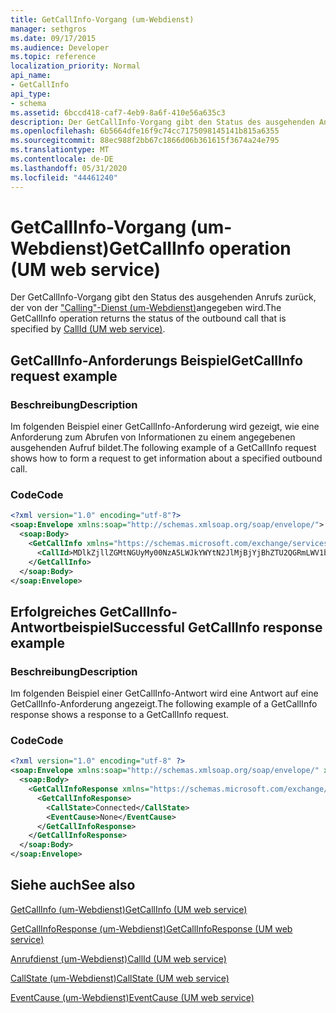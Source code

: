```yaml
---
title: GetCallInfo-Vorgang (um-Webdienst)
manager: sethgros
ms.date: 09/17/2015
ms.audience: Developer
ms.topic: reference
localization_priority: Normal
api_name:
- GetCallInfo
api_type:
- schema
ms.assetid: 6bccd418-caf7-4eb9-8a6f-410e56a635c3
description: Der GetCallInfo-Vorgang gibt den Status des ausgehenden Anrufs zurück, der von der "Calling"-Dienst (um-Webdienst) angegeben wird.
ms.openlocfilehash: 6b5664dfe16f9c74cc7175098145141b815a6355
ms.sourcegitcommit: 88ec988f2bb67c1866d06b361615f3674a24e795
ms.translationtype: MT
ms.contentlocale: de-DE
ms.lasthandoff: 05/31/2020
ms.locfileid: "44461240"
---
```

# <a name="getcallinfo-operation-um-web-service"></a><span data-ttu-id="75199-103">GetCallInfo-Vorgang (um-Webdienst)</span><span class="sxs-lookup"><span data-stu-id="75199-103">GetCallInfo operation (UM web service)</span></span>

<span data-ttu-id="75199-104">Der GetCallInfo-Vorgang gibt den Status des ausgehenden Anrufs zurück, der von der ["Calling"-Dienst (um-Webdienst)](callid-um-web-service.md)angegeben wird.</span><span class="sxs-lookup"><span data-stu-id="75199-104">The GetCallInfo operation returns the status of the outbound call that is specified by [CallId (UM web service)](callid-um-web-service.md).</span></span>
  
## <a name="getcallinfo-request-example"></a><span data-ttu-id="75199-105">GetCallInfo-Anforderungs Beispiel</span><span class="sxs-lookup"><span data-stu-id="75199-105">GetCallInfo request example</span></span>

### <a name="description"></a><span data-ttu-id="75199-106">Beschreibung</span><span class="sxs-lookup"><span data-stu-id="75199-106">Description</span></span>

<span data-ttu-id="75199-107">Im folgenden Beispiel einer GetCallInfo-Anforderung wird gezeigt, wie eine Anforderung zum Abrufen von Informationen zu einem angegebenen ausgehenden Aufruf bildet.</span><span class="sxs-lookup"><span data-stu-id="75199-107">The following example of a GetCallInfo request shows how to form a request to get information about a specified outbound call.</span></span>
  
### <a name="code"></a><span data-ttu-id="75199-108">Code</span><span class="sxs-lookup"><span data-stu-id="75199-108">Code</span></span>

```XML
<?xml version="1.0" encoding="utf-8"?>
<soap:Envelope xmlns:soap="http://schemas.xmlsoap.org/soap/envelope/">
  <soap:Body>
    <GetCallInfo xmlns="https://schemas.microsoft.com/exchange/services/2006/messages">
      <CallId>MDlkZjllZGMtNGUyMy00NzA5LWJkYWYtN2JlMjBjYjBhZTU2QGRmLWV1bS0wMS5leGNoYW5nZS5jb3JwLm1pY3Jvc29mdC5jb20=</CallId>
    </GetCallInfo>
  </soap:Body>
</soap:Envelope>
```

## <a name="successful-getcallinfo-response-example"></a><span data-ttu-id="75199-109">Erfolgreiches GetCallInfo-Antwortbeispiel</span><span class="sxs-lookup"><span data-stu-id="75199-109">Successful GetCallInfo response example</span></span>

### <a name="description"></a><span data-ttu-id="75199-110">Beschreibung</span><span class="sxs-lookup"><span data-stu-id="75199-110">Description</span></span>

<span data-ttu-id="75199-111">Im folgenden Beispiel einer GetCallInfo-Antwort wird eine Antwort auf eine GetCallInfo-Anforderung angezeigt.</span><span class="sxs-lookup"><span data-stu-id="75199-111">The following example of a GetCallInfo response shows a response to a GetCallInfo request.</span></span>
  
### <a name="code"></a><span data-ttu-id="75199-112">Code</span><span class="sxs-lookup"><span data-stu-id="75199-112">Code</span></span>

```XML
<?xml version="1.0" encoding="utf-8" ?> 
<soap:Envelope xmlns:soap="http://schemas.xmlsoap.org/soap/envelope/" xmlns:xsi="http://www.w3.org/2001/XMLSchema-instance" xmlns:xsd="http://www.w3.org/2001/XMLSchema">
  <soap:Body>
    <GetCallInfoResponse xmlns="https://schemas.microsoft.com/exchange/services/2006/messages">
      <GetCallInfoResponse>
        <CallState>Connected</CallState> 
        <EventCause>None</EventCause> 
      </GetCallInfoResponse>
    </GetCallInfoResponse>
  </soap:Body>
</soap:Envelope>
```

## <a name="see-also"></a><span data-ttu-id="75199-113">Siehe auch</span><span class="sxs-lookup"><span data-stu-id="75199-113">See also</span></span>



[<span data-ttu-id="75199-114">GetCallInfo (um-Webdienst)</span><span class="sxs-lookup"><span data-stu-id="75199-114">GetCallInfo (UM web service)</span></span>](getcallinfo-um-web-service.md)
  
[<span data-ttu-id="75199-115">GetCallInfoResponse (um-Webdienst)</span><span class="sxs-lookup"><span data-stu-id="75199-115">GetCallInfoResponse (UM web service)</span></span>](getcallinforesponse-um-web-service.md)
  
[<span data-ttu-id="75199-116">Anrufdienst (um-Webdienst)</span><span class="sxs-lookup"><span data-stu-id="75199-116">CallId (UM web service)</span></span>](callid-um-web-service.md)
  
[<span data-ttu-id="75199-117">CallState (um-Webdienst)</span><span class="sxs-lookup"><span data-stu-id="75199-117">CallState (UM web service)</span></span>](callstate-um-web-service.md)
  
[<span data-ttu-id="75199-118">EventCause (um-Webdienst)</span><span class="sxs-lookup"><span data-stu-id="75199-118">EventCause (UM web service)</span></span>](eventcause-um-web-service.md)

